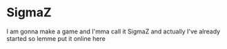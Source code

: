 # SigmaZ
I am gonna make a game and I'mma call it SigmaZ and actually I've already started so lemme put it online here
